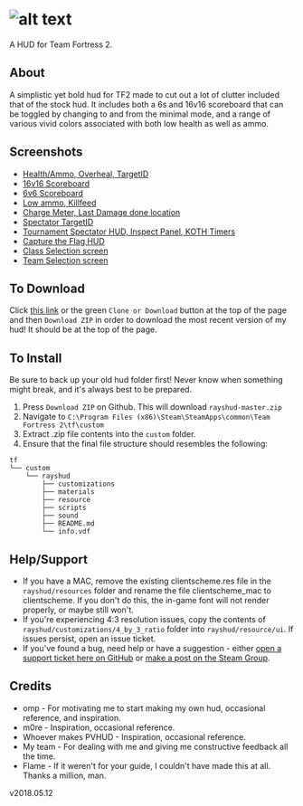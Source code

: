 ![alt text](http://huds.tf/forum/xthreads_attach.php/572_1486499416_dd57b51a/8daf74d7f23cd9e2dd4abd849b3f0644/directory.jpg)
=======

A HUD for Team Fortress 2.

About
-------

A simplistic yet bold hud for TF2 made to cut out a lot of clutter included that of the stock hud. It includes both a 6s and 16v16 scoreboard that can be toggled by changing to and from the minimal mode, and a range of various vivid colors associated with both low health as well as ammo.

Screenshots
--------

* [Health/Ammo, Overheal, TargetID](http://puu.sh/188pJ)
* [16v16 Scoreboard](http://puu.sh/188qq)
* [6v6 Scoreboard](http://puu.sh/188qS)
* [Low ammo, Killfeed](http://puu.sh/188r9)
* [Charge Meter, Last Damage done location](http://puu.sh/188rV)
* [Spectator TargetID](http://puu.sh/188tf)
* [Tournament Spectator HUD, Inspect Panel, KOTH Timers](http://puu.sh/188wK)
* [Capture the Flag HUD](http://puu.sh/188xO)
* [Class Selection screen](http://puu.sh/19R5o)
* [Team Selection screen](http://puu.sh/19R58)

To Download
--------

Click [this link](https://github.com/raysfire/rayshud/archive/master.zip) or the green `Clone or Download` button at the top of the page and then `Download ZIP` in order to download the most recent version of my hud! It should be at the top of the page. 

To Install
--------

Be sure to back up your old hud folder first! Never know when something might break, and it's always best to be prepared.

1. Press `Download ZIP` on Github. This will download `rayshud-master.zip`
2. Navigate to `C:\Program Files (x86)\Steam\SteamApps\common\Team Fortress 2\tf\custom`
3. Extract .zip file contents into the `custom` folder.
4. Ensure that the final file structure should resembles the following:
```
tf
└── custom
    └── rayshud
        ├── customizations
        ├── materials
        ├── resource
        ├── scripts
        ├── sound
        ├── README.md
        └── info.vdf
```

Help/Support
--------
* If you have a MAC, remove the existing clientscheme.res file in the `rayshud/resources` folder and rename the file clientscheme_mac to clientscheme. If you don't do this, the in-game font will not render properly, or maybe still won't.
* If you're experiencing 4:3 resolution issues, copy the contents of `rayshud/customizations/4_by_3_ratio` folder into `rayshud/resource/ui`. If issues persist, open an issue ticket.
* If you've found a bug, need help or have a suggestion - either [open a support ticket here on GitHub](https://github.com/raysfire/rayshud/issues/new) or [make a post on the Steam Group](https://steamcommunity.com/groups/rayshud).

Credits
--------

* omp - For motivating me to start making my own hud, occasional reference, and inspiration.
* m0re - Inspiration, occasional reference.
* Whoever makes PVHUD - Inspiration, occasional reference.
* My team - For dealing with me and giving me constructive feedback all the time.
* Flame - If it weren't for your guide, I couldn't have made this at all. Thanks a million, man.

v2018.05.12
